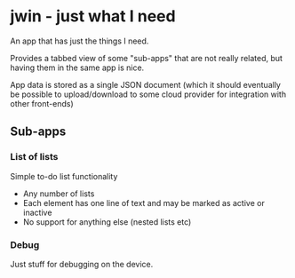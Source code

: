 #  jwin - just what I need

An app that has just the things I need.

Provides a tabbed view of some "sub-apps" that are not really related, but having them in the same app is nice.

App data is stored as a single JSON document (which it should eventually be possible to upload/download to some cloud provider for integration with other front-ends)

## Sub-apps

### List of lists

Simple to-do list functionality

* Any number of lists
* Each element has one line of text and may be marked as active or inactive
* No support for anything else (nested lists etc)

### Debug

Just stuff for debugging on the device.
